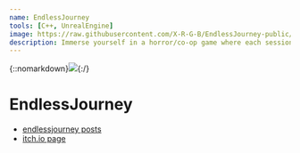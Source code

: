 ```yaml
---
name: EndlessJourney
tools: [C++, UnrealEngine]
image: https://raw.githubusercontent.com/X-R-G-B/EndlessJourney-public/refs/heads/main/__assets/endless_journey.png
description: Immerse yourself in a horror/co-op game where each session is a unique experience.
---
```


{::nomarkdown}<img src="https://raw.githubusercontent.com/X-R-G-B/EndlessJourney-public/refs/heads/main/__assets/_projects/EndlessJourney/banner.png">{:/}

# EndlessJourney

- [endlessjourney posts](https://x-r-g-b.github.io/EndlessJourney-public/blog/tags#endlessjourney)
- [itch.io page](https://xlrgb.itch.io/endless-journey)
